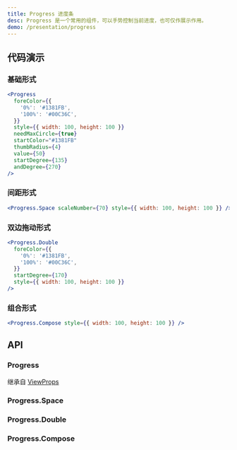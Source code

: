 ```yaml
---
title: Progress 进度条
desc: Progress 是一个常用的组件，可以手势控制当前进度，也可仅作展示作用。
demo: /presentation/progress
---
```


## 代码演示

### 基础形式

```jsx
<Progress
  foreColor={{
    '0%': '#1381FB',
    '100%': '#00C36C',
  }}
  style={{ width: 100, height: 100 }}
  needMaxCircle={true}
  startColor="#1381FB"
  thumbRadius={4}
  value={50}
  startDegree={135}
  andDegree={270}
/>
```

### 间距形式

```jsx
<Progress.Space scaleNumber={70} style={{ width: 100, height: 100 }} />
```

### 双边拖动形式

```jsx
<Progress.Double
  foreColor={{
    '0%': '#1381FB',
    '100%': '#00C36C',
  }}
  startDegree={170}
  style={{ width: 100, height: 100 }}
/>
```

### 组合形式

```jsx
<Progress.Compose style={{ width: 100, height: 100 }} />
```

## API

### Progress

继承自 [ViewProps](https://reactnative.dev/docs/view#props)

<API name="ProgressProps"></API>

### Progress.Space

<API name="SpaceProps"></API>

### Progress.Double

<API name="DoubleProps"></API>

### Progress.Compose

<API name="ComposeProps"></API>
